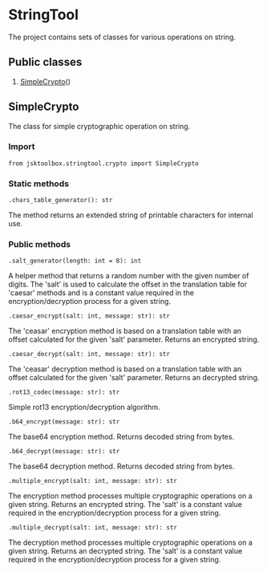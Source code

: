 # StringTool

The project contains sets of classes for various operations on string.

## Public classes
1. [SimpleCrypto](https://github.com/Szumak75/JskToolBox/blob/1.0.6/docs/StringTool.md#simplecrypto)()

## SimpleCrypto

The class for simple cryptographic operation on string.

### Import
```
from jsktoolbox.stringtool.crypto import SimpleCrypto
```

### Static methods
```
.chars_table_generator(): str
```
The method returns an extended string of printable characters for internal use.

### Public methods
```
.salt_generator(length: int = 8): int
```
A helper method that returns a random number with the given number of digits.
The 'salt' is used to calculate the offset in the translation table for 'caesar' methods and is a constant value required in the encryption/decryption process for a given string.

```
.caesar_encrypt(salt: int, message: str): str
```
The 'ceasar' encryption method is based on a translation table with an offset calculated for the given 'salt' parameter. Returns an encrypted string.

```
.caesar_decrypt(salt: int, message: str): str
```
The 'ceasar' decryption method is based on a translation table with an offset calculated for the given 'salt' parameter. Returns an decrypted string.

```
.rot13_codec(message: str): str
```
Simple rot13 encryption/decryption algorithm.

```
.b64_encrypt(message: str): str
```
The base64 encryption method. Returns decoded string from bytes.

```
.b64_decrypt(message: str): str
```
The base64 decryption method. Returns decoded string from bytes.

```
.multiple_encrypt(salt: int, message: str): str
```
The encryption method processes multiple cryptographic operations on a given string. Returns an encrypted string.
The 'salt' is a constant value required in the encryption/decryption process for a given string.

```
.multiple_decrypt(salt: int, message: str): str
```
The decryption method processes multiple cryptographic operations on a given string. Returns an decrypted string.
The 'salt' is a constant value required in the encryption/decryption process for a given string.
